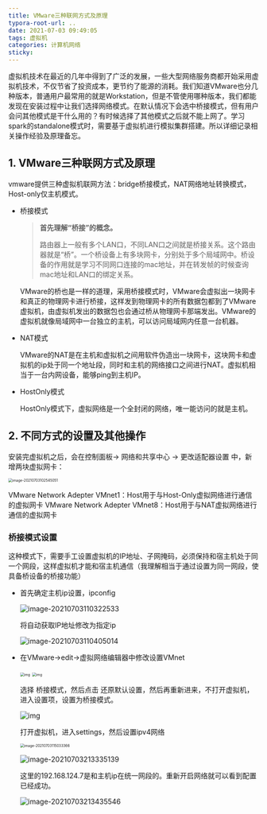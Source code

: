 ```yaml
---
title: VMware三种联网方式及原理
typora-root-url: ..
date: 2021-07-03 09:49:05
tags: 虚拟机
categories: 计算机网络
sticky: 
---
```


虚拟机技术在最近的几年中得到了广泛的发展，一些大型网络服务商都开始采用虚拟机技术，不仅节省了投资成本，更节约了能源的消耗。我们知道VMware也分几种版本，普通用户最常用的就是Workstation，但是不管使用哪种版本，我们都能发现在安装过程中让我们选择网络模式。在默认情况下会选中桥接模式，但有用户会问其他模式是干什么用的？有时候选择了其他模式之后就不能上网了。学习spark的standalone模式时，需要基于虚拟机进行模拟集群搭建。所以详细记录相关操作经验及原理备忘。

<!-- more -->

## 1. VMware三种联网方式及原理

vmware提供三种虚拟机联网方法：bridge桥接模式，NAT网络地址转换模式，Host-only仅主机模式。

- 桥接模式

  > **首先理解“桥接”的概念。**
  >
  > 路由器上一般有多个LAN口，不同LAN口之间就是桥接关系。这个路由器就是“桥”。一个桥设备上有多块网卡，分别处于多个局域网中。桥设备的作用就是学习不同网口连接的mac地址，并在转发帧的时候查询mac地址和LAN口的绑定关系。

  VMware的桥也是一样的道理，采用桥接模式时，VMware会虚拟出一块网卡和真正的物理网卡进行桥接，这样发到物理网卡的所有数据包都到了VMware虚拟机，由虚拟机发出的数据包也会通过桥从物理网卡那端发出。VMware的虚拟机就像局域网中一台独立的主机，可以访问局域网内任意一台机器。

- NAT模式

  VMware的NAT是在主机和虚拟机之间用软件伪造出一块网卡，这块网卡和虚拟机的ip处于同一个地址段，同时和主机的网络接口之间进行NAT。虚拟机相当于一台内网设备，能够ping到主机IP。

- HostOnly模式

  HostOnly模式下，虚拟网络是一个全封闭的网络，唯一能访问的就是主机。

## 2. 不同方式的设置及其他操作

安装完虚拟机之后，会在控制面板-> 网络和共享中心 -> 更改适配器设置 中，新增两块虚拟网卡：

<img src="/images/Vmware%E4%B8%89%E7%A7%8D%E8%81%94%E7%BD%91%E6%96%B9%E5%BC%8F%E5%8F%8A%E5%8E%9F%E7%90%86/image-20210703102545051.png" alt="image-20210703102545051" style="zoom:50%;" />

VMware Network Adepter VMnet1：Host用于与Host-Only虚拟网络进行通信的虚拟网卡
VMware Network Adepter VMnet8：Host用于与NAT虚拟网络进行通信的虚拟网卡

### 桥接模式设置

这种模式下，需要手工设置虚拟机的IP地址、子网掩码，必须保持和宿主机处于同一个网段，这样虚拟机才能和宿主机通信（我理解相当于通过设置为同一网段，使具备桥设备的桥接功能）

- 首先确定主机ip设置，ipconfig

  ![image-20210703110322533](/images/Vmware%E4%B8%89%E7%A7%8D%E8%81%94%E7%BD%91%E6%96%B9%E5%BC%8F%E5%8F%8A%E5%8E%9F%E7%90%86/image-20210703110322533.png)

  将自动获取IP地址修改为指定ip

  ![image-20210703110405014](/images/Vmware%E4%B8%89%E7%A7%8D%E8%81%94%E7%BD%91%E6%96%B9%E5%BC%8F%E5%8F%8A%E5%8E%9F%E7%90%86/image-20210703110405014.png)

- 在VMware->edit->虚拟网络编辑器中修改设置VMnet

  <img src="/images/Vmware%E4%B8%89%E7%A7%8D%E8%81%94%E7%BD%91%E6%96%B9%E5%BC%8F%E5%8F%8A%E5%8E%9F%E7%90%86/20180415183840256" alt="img" style="zoom:50%;" />

  <img src="/images/Vmware%E4%B8%89%E7%A7%8D%E8%81%94%E7%BD%91%E6%96%B9%E5%BC%8F%E5%8F%8A%E5%8E%9F%E7%90%86/20180415183903429" alt="img" style="zoom:50%;" />

  选择 桥接模式，然后点击 还原默认设置，然后再重新进来，不打开虚拟机，进入设置项，设置为桥接模式。

  ![img](/images/Vmware%E4%B8%89%E7%A7%8D%E8%81%94%E7%BD%91%E6%96%B9%E5%BC%8F%E5%8F%8A%E5%8E%9F%E7%90%86/20180415183958794)

  打开虚拟机，进入settings，然后设置ipv4网络

  <img src="/images/Vmware%E4%B8%89%E7%A7%8D%E8%81%94%E7%BD%91%E6%96%B9%E5%BC%8F%E5%8F%8A%E5%8E%9F%E7%90%86/image-20210703115033366.png" alt="image-20210703115033366" style="zoom:50%;" />

  ![image-20210703213335139](/images/Vmware%E4%B8%89%E7%A7%8D%E8%81%94%E7%BD%91%E6%96%B9%E5%BC%8F%E5%8F%8A%E5%8E%9F%E7%90%86/image-20210703213335139.png)

  这里的192.168.124.7是和主机ip在统一网段的。重新开启网络就可以看到配置已经成功。

  ![image-20210703213435546](/images/Vmware%E4%B8%89%E7%A7%8D%E8%81%94%E7%BD%91%E6%96%B9%E5%BC%8F%E5%8F%8A%E5%8E%9F%E7%90%86/image-20210703213435546.png)

  

